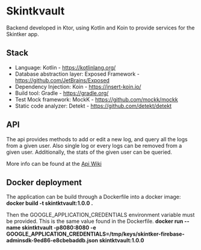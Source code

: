 # Skintkvault

Backend developed in Ktor, using Kotlin and Koin to provide services for the Skintker app.

## Stack
* Language: Kotlin - https://kotlinlang.org/
* Database abstraction layer: Exposed Framework - https://github.com/JetBrains/Exposed
* Dependency Injection: Koin - https://insert-koin.io/
* Build tool: Gradle - https://gradle.org/
* Test Mock framework: MockK - https://github.com/mockk/mockk
* Static code analyzer: Detekt - https://github.com/detekt/detekt
## API

The api provides methods to add or edit a new log, and query all the logs from a given user. Also single log or every logs can be removed from a given user.
Additionally, the stats of the given user can be queried.

More info can be found at the [Api Wiki](https://github.com/aloarte/skintkvault/wiki/API-Guide)

## Docker deployment
The application can be build through a Dockerfile into a docker image:
**docker build -t skintktvault:1.0.0 .**

Then the GOOGLE_APPLICATION_CREDENTIALS environment variable must be provided. This is the same value found in the Dockerfile.
**docker run --name skintktvault -p8080:8080 -e GOOGLE_APPLICATION_CREDENTIALS=/tmp/keys/skintker-firebase-adminsdk-9ed86-e8cbebaddb.json skintktvault:1.0.0**